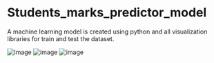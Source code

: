 # Students_marks_predictor_model
A machine learning model is created using python and all visualization libraries for train and test the dataset.

![image](https://github.com/anjali-28-main/Students_marks_predictor_model/assets/157128517/7bb69802-4f48-4902-be17-0125f282e857)
![image](https://github.com/anjali-28-main/Students_marks_predictor_model/assets/157128517/2bb2eacd-c59a-48b0-8819-e0e4824f4e31)
![image](https://github.com/anjali-28-main/Students_marks_predictor_model/assets/157128517/901eb092-a2a4-4bec-bae9-f5f0cc8fecba)



